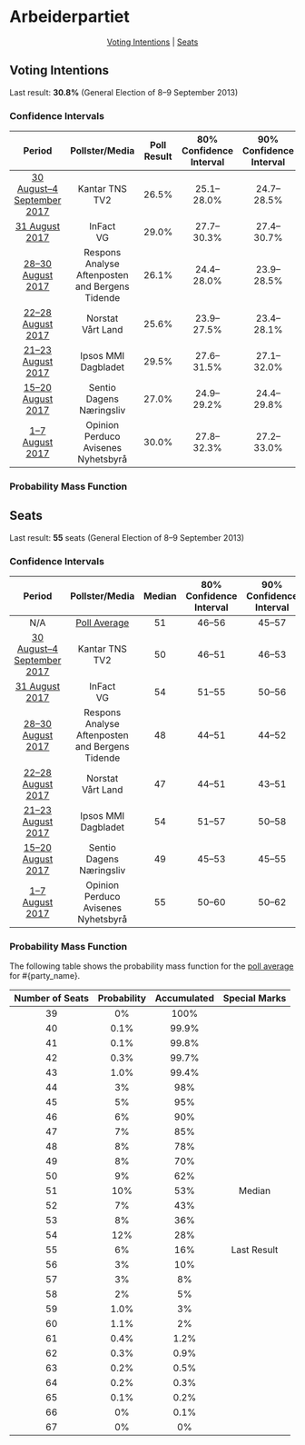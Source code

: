 # Arbeiderpartiet

<p align="center"><a href="#voting-intentions">Voting Intentions</a> | <a href="#seats">Seats</a></p>

## Voting Intentions

Last result: **30.8%** (General Election of 8–9 September 2013)

### Confidence Intervals

| Period     | Pollster/Media   | Poll Result | 80% Confidence Interval | 90% Confidence Interval | 95% Confidence Interval | 99% Confidence Interval |
|:----------:|:----------------:|:-----------:|:-----------------------:|:-----------------------:|:-----------------------:|:-----------------------:|
| [30 August–4 September 2017](2017-09-04-KantarTNS.html) | Kantar TNS <br> TV2 | 26.5% | 25.1–28.0% | 24.7–28.5% | 24.4–28.8% | 23.7–29.6% |
| [31 August 2017](2017-08-31-InFact.html) | InFact <br> VG | 29.0% | 27.7–30.3% | 27.4–30.7% | 27.1–31.0% | 26.4–31.6% |
| [28–30 August 2017](2017-08-30-ResponsAnalyse.html) | Respons Analyse <br> Aftenposten and Bergens Tidende | 26.1% | 24.4–28.0% | 23.9–28.5% | 23.5–29.0% | 22.7–29.9% |
| [22–28 August 2017](2017-08-28-Norstat2.html) | Norstat <br> Vårt Land | 25.6% | 23.9–27.5% | 23.4–28.1% | 22.9–28.5% | 22.1–29.5% |
| [21–23 August 2017](2017-08-23-IpsosMMI.html) | Ipsos MMI <br> Dagbladet | 29.5% | 27.6–31.5% | 27.1–32.0% | 26.7–32.5% | 25.8–33.5% |
| [15–20 August 2017](2017-08-20-Sentio.html) | Sentio <br> Dagens Næringsliv | 27.0% | 24.9–29.2% | 24.4–29.8% | 23.9–30.4% | 22.9–31.4% |
| [1–7 August 2017](2017-08-07-OpinionPerduco.html) | Opinion Perduco <br> Avisenes Nyhetsbyrå | 30.0% | 27.8–32.3% | 27.2–33.0% | 26.7–33.6% | 25.7–34.7% |

### Probability Mass Function

## Seats

Last result: **55** seats (General Election of 8–9 September 2013)

### Confidence Intervals

| Period     | Pollster/Media   | Median | 80% Confidence Interval | 90% Confidence Interval | 95% Confidence Interval | 99% Confidence Interval |
|:----------:|:----------------:|:------:|:-----------------------:|:-----------------------:|:-----------------------:|:-----------------------:|
| N/A | [Poll Average](average.html) | 51 | 46–56 | 45–57 | 44–59 | 42–63 |
| [30 August–4 September 2017](2017-09-04-KantarTNS.html) | Kantar TNS <br> TV2 | 50 | 46–51 | 46–53 | 45–53 | 44–56 |
| [31 August 2017](2017-08-31-InFact.html) | InFact <br> VG | 54 | 51–55 | 50–56 | 50–57 | 48–60 |
| [28–30 August 2017](2017-08-30-ResponsAnalyse.html) | Respons Analyse <br> Aftenposten and Bergens Tidende | 48 | 44–51 | 44–52 | 43–53 | 43–54 |
| [22–28 August 2017](2017-08-28-Norstat2.html) | Norstat <br> Vårt Land | 47 | 44–51 | 43–51 | 42–52 | 40–54 |
| [21–23 August 2017](2017-08-23-IpsosMMI.html) | Ipsos MMI <br> Dagbladet | 54 | 51–57 | 50–58 | 50–60 | 47–62 |
| [15–20 August 2017](2017-08-20-Sentio.html) | Sentio <br> Dagens Næringsliv | 49 | 45–53 | 45–55 | 44–55 | 42–59 |
| [1–7 August 2017](2017-08-07-OpinionPerduco.html) | Opinion Perduco <br> Avisenes Nyhetsbyrå | 55 | 50–60 | 50–62 | 48–63 | 46–65 |

### Probability Mass Function

The following table shows the probability mass function for the [poll average](average.html) for #{party_name}.

| Number of Seats | Probability | Accumulated | Special Marks |
|:---------------:|:-----------:|:-----------:|:-------------:|
| 39 | 0% | 100% |  |
| 40 | 0.1% | 99.9% |  |
| 41 | 0.1% | 99.8% |  |
| 42 | 0.3% | 99.7% |  |
| 43 | 1.0% | 99.4% |  |
| 44 | 3% | 98% |  |
| 45 | 5% | 95% |  |
| 46 | 6% | 90% |  |
| 47 | 7% | 85% |  |
| 48 | 8% | 78% |  |
| 49 | 8% | 70% |  |
| 50 | 9% | 62% |  |
| 51 | 10% | 53% | Median |
| 52 | 7% | 43% |  |
| 53 | 8% | 36% |  |
| 54 | 12% | 28% |  |
| 55 | 6% | 16% | Last Result |
| 56 | 3% | 10% |  |
| 57 | 3% | 8% |  |
| 58 | 2% | 5% |  |
| 59 | 1.0% | 3% |  |
| 60 | 1.1% | 2% |  |
| 61 | 0.4% | 1.2% |  |
| 62 | 0.3% | 0.9% |  |
| 63 | 0.2% | 0.5% |  |
| 64 | 0.2% | 0.3% |  |
| 65 | 0.1% | 0.2% |  |
| 66 | 0% | 0.1% |  |
| 67 | 0% | 0% |  |


